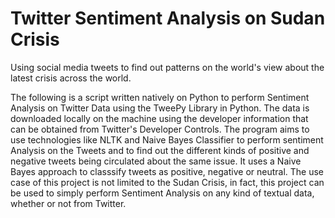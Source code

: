 # Twitter Sentiment Analysis on Sudan Crisis
 Using social media tweets to find out patterns on the world's view about the latest crisis across the world.


The following is a script written natively on Python to perform Sentiment Analysis on Twitter Data using the TweePy Library in Python. 
The data is downloaded locally on the machine using the developer information that can be obtained from Twitter's Developer Controls. 
The program aims to use technologies like NLTK and Naive Bayes Classifier to perform sentiment Analysis on the Tweets and to find out the different kinds of positive and negative tweets being circulated about the same issue. It uses a Naive Bayes approach to classsify tweets as positive, negative or neutral.
The use case of this project is not limited to the Sudan Crisis, in fact, this project can be used to simply perform Sentiment Analysis on any kind of textual data, whether or not from Twitter.